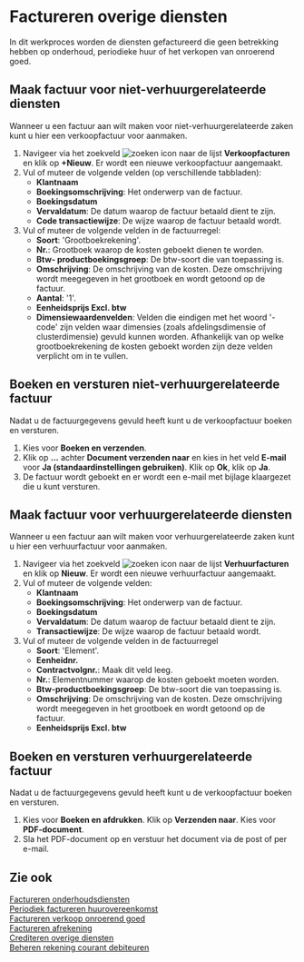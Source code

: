 # Factureren overige diensten

In dit werkproces worden de diensten gefactureerd die geen betrekking hebben op onderhoud, periodieke huur of het verkopen van onroerend goed.

## Maak factuur voor niet-verhuurgerelateerde diensten

Wanneer u een factuur aan wilt maken voor niet-verhuurgerelateerde zaken kunt u hier een verkoopfactuur voor aanmaken. 

1. Navigeer via het zoekveld ![zoeken icon](/assets/images/zoeken.png "zoeken icon") naar de lijst **Verkoopfacturen** en klik op **+Nieuw**. Er wordt een nieuwe verkoopfactuur aangemaakt. 
2. Vul of muteer de volgende velden (op verschillende tabbladen):
	- **Klantnaam**
	- **Boekingsomschrijving**: Het onderwerp van de factuur.
	- **Boekingsdatum**
	- **Vervaldatum**: De datum waarop de factuur betaald dient te zijn.
	- **Code transactiewijze**: De wijze waarop de factuur betaald wordt. 
3. Vul of muteer de volgende velden in de factuurregel:
	- **Soort**: 'Grootboekrekening'.
	- **Nr.**: Grootboek waarop de kosten geboekt dienen te worden. 
	- **Btw- productboekingsgroep**: De btw-soort die van toepassing is.
	- **Omschrijving**: De omschrijving van de kosten. Deze omschrijving wordt meegegeven in het grootboek en wordt getoond op de factuur. 
	- **Aantal**: '1'.
	- **Eenheidsprijs Excl. btw**
	 - **Dimensiewaardenvelden**: Velden die eindigen met het woord '-code' zijn velden waar dimensies (zoals afdelingsdimensie of clusterdimensie) gevuld kunnen worden. Afhankelijk van op welke grootboekrekening de kosten geboekt worden zijn deze velden verplicht om in te vullen.  

## Boeken en versturen niet-verhuurgerelateerde factuur

Nadat u de factuurgegevens gevuld heeft kunt u de verkoopfactuur boeken en versturen. 

1. Kies voor **Boeken en verzenden**. 
2. Klik op **...** achter **Document verzenden naar** en kies in het veld **E-mail** voor **Ja (standaardinstellingen gebruiken)**. Klik op **Ok**, klik op **Ja**. 
3. De factuur wordt geboekt en er wordt een e-mail met bijlage klaargezet die u kunt versturen. 

## Maak factuur voor verhuurgerelateerde diensten

Wanneer u een factuur aan wilt maken voor verhuurgerelateerde zaken kunt u hier een verhuurfactuur voor aanmaken. 

1. Navigeer via het zoekveld ![zoeken icon](/assets/images/zoeken.png "zoeken icon") naar de lijst **Verhuurfacturen** en klik op **Nieuw**. Er wordt een nieuwe verhuurfactuur aangemaakt. 
2. Vul of muteer de volgende velden:
	- **Klantnaam**
	- **Boekingsomschrijving**: Het onderwerp van de factuur.
	- **Boekingsdatum**
	- **Vervaldatum**: De datum waarop de factuur betaald dient te zijn.
	- **Transactiewijze**: De wijze waarop de factuur betaald wordt. 
3. Vul of muteer de volgende velden in de factuurregel
	- **Soort**: 'Element'.
	- **Eenheidnr.**
	- **Contractvolgnr.**: Maak dit veld leeg.
	- **Nr.**: Elementnummer waarop de kosten geboekt moeten worden.
	- **Btw-productboekingsgroep**: De btw-soort die van toepassing is.
	- **Omschrijving**: De omschrijving van de kosten. Deze omschrijving wordt meegegeven in het grootboek en wordt getoond op de factuur. 
	- **Eenheidsprijs Excl. btw**

## Boeken en versturen verhuurgerelateerde factuur

Nadat u de factuurgegevens gevuld heeft kunt u de verkoopfactuur boeken en versturen. 

1. Kies voor **Boeken en afdrukken**. Klik op **Verzenden naar**. Kies voor **PDF-document**. 
3. Sla het PDF-document op en verstuur het document via de post of per e-mail.

## Zie ook

[Factureren onderhoudsdiensten](../factureren-onderhoudsdiensten/)  
[Periodiek factureren huurovereenkomst](../periodiek-factureren-huurovereenkomst/)  
[Factureren verkoop onroerend goed](../factureren-verkoop-onroerend-goed/)  
[Factureren afrekening](../factureren-afrekening/)  
[Crediteren overige diensten](../crediteren-overige-diensten/)  
[Beheren rekening courant debiteuren](../beheren-rekening-courant-debiteuren/)
